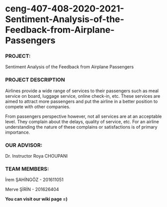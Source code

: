 # ceng-407-408-2020-2021-Sentiment-Analysis-of-the-Feedback-from-Airplane-Passengers

### PROJECT:

Sentiment Analysis of the Feedback from Airplane Passengers

### **PROJECT DESCRIPTION**

Airlines provide a wide range of services to their passengers such as meal service on board, luggage service, online check-in, etc. These services are aimed to attract more passengers and put the airline in a better position to compete with other companies.

From passengers perspective however, not all services are at an acceptable level. They complain about the delays, quality of service, etc. For an airline understanding the nature of these complains or satisfactions is of primary importance.


### OUR ADVISOR:

Dr. Instructor Roya CHOUPANI 


### TEAM MEMBERS:

İrem ŞAHİNGÖZ - 201611051

Merve ŞİRİN - 201626404



**You can visit our wiki page =)**

